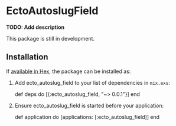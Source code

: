 # EctoAutoslugField

**TODO: Add description**

This package is still in development.

## Installation

If [available in Hex](https://hex.pm/docs/publish), the package can be installed as:

  1. Add ecto_autoslug_field to your list of dependencies in `mix.exs`:

        def deps do
          [{:ecto_autoslug_field, "~> 0.0.1"}]
        end

  2. Ensure ecto_autoslug_field is started before your application:

        def application do
          [applications: [:ecto_autoslug_field]]
        end
